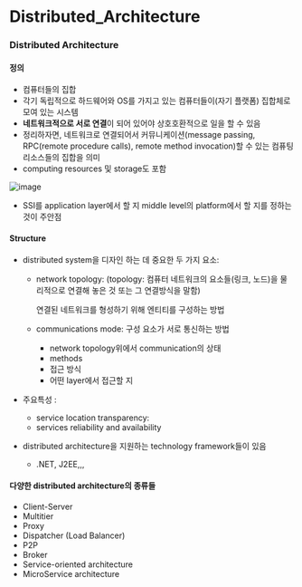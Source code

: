 # Distributed_Architecture

### Distributed Architecture

#### 정의

- 컴퓨터들의 집합
- 각기 독립적으로 하드웨어와 OS를 가지고 있는 컴퓨터들이(자기 플랫폼) 집합체로 모여 있는 시스템
- **네트워크적으로 서로 연결**이 되어 있어야 상호호환적으로 일을 할 수 있음
- 정리하자면, 네트워크로 연결되어서 커뮤니케이션(message passing, RPC(remote procedure calls), remote method invocation)할 수 있는 컴퓨팅 리소스들의 집합을 의미
- computing resources 및 storage도 포함

![image](https://user-images.githubusercontent.com/33410490/81937446-99ba3200-962e-11ea-8e44-19268f5a8849.png)

- SSI를 application layer에서 할 지 middle level의 platform에서 할 지를 정하는 것이 주안점

#### Structure

- distributed system을 디자인 하는 데 중요한 두 가지 요소:

  - network topology: (topology: 컴퓨터 네트워크의 요소들(링크, 노드)을 물리적으로 연결해 놓은 것 또는 그 연결방식을 말함)

    연결된 네트워크를 형성하기 위해 엔티티를 구성하는 방법

  - communications mode: 구성 요소가 서로 통신하는 방법

    - network topology위에서 communication의 상태
    - methods
    - 접근 방식
    - 어떤 layer에서 접근할 지

- 주요특성 :

  - service location transparency:
  - services reliability and availability

- distributed architecture을 지원하는 technology framework들이 있음
  - .NET, J2EE,,,

#### 다양한 distributed architecture의 종류들

- Client-Server
- Multitier
- Proxy
- Dispatcher (Load Balancer)
- P2P
- Broker
- Service-oriented architecture
- MicroService architecture